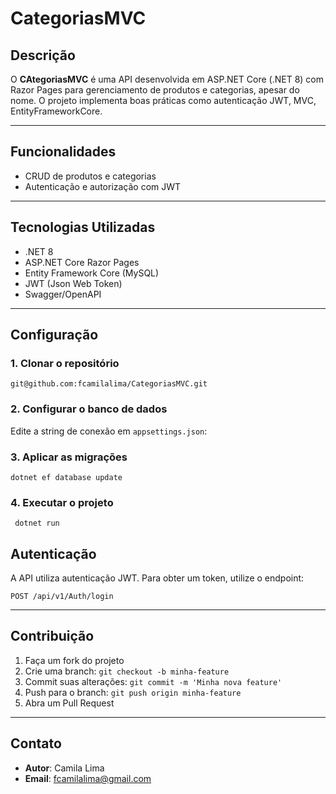 # CategoriasMVC

## Descrição

O **CAtegoriasMVC** é uma API desenvolvida em ASP.NET Core (.NET 8) com Razor Pages para gerenciamento de produtos e categorias, apesar do nome. O projeto implementa boas práticas como autenticação JWT, MVC, EntityFrameworkCore.

---

## Funcionalidades

- CRUD de produtos e categorias
- Autenticação e autorização com JWT

---

## Tecnologias Utilizadas

- .NET 8
- ASP.NET Core Razor Pages
- Entity Framework Core (MySQL)
- JWT (Json Web Token)
- Swagger/OpenAPI

---

## Configuração

### 1. Clonar o repositório
```
git@github.com:fcamilalima/CategoriasMVC.git
```

### 2. Configurar o banco de dados

Edite a string de conexão em `appsettings.json`:

### 3. Aplicar as migrações

```
dotnet ef database update
```

### 4. Executar o projeto

```
 dotnet run
```

## Autenticação

A API utiliza autenticação JWT. Para obter um token, utilize o endpoint:

```
POST /api/v1/Auth/login
```

---

## Contribuição

1. Faça um fork do projeto          
2. Crie uma branch: `git checkout -b minha-feature`
3. Commit suas alterações: `git commit -m 'Minha nova feature'`
4. Push para o branch: `git push origin minha-feature`
5. Abra um Pull Request

---

## Contato
- **Autor**: Camila Lima
- **Email**: fcamilalima@gmail.com
